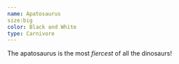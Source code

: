 ```yaml
---
name: Apatosaurus
size:big
color: Black and White
type: Carnivore
---
```


The apatosaurus is the most *fiercest* of all the dinosaurs!